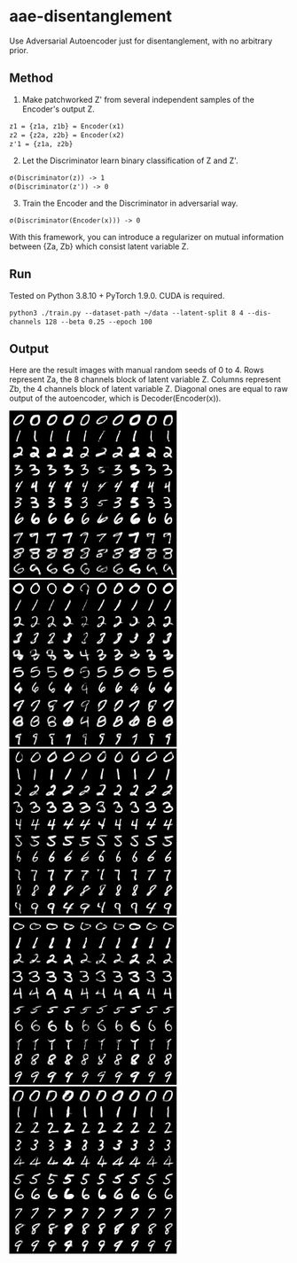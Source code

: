 # aae-disentanglement
Use Adversarial Autoencoder just for disentanglement, with no arbitrary prior.

## Method
1. Make patchworked Z' from several independent samples of the Encoder's output Z.
```
z1 = {z1a, z1b} = Encoder(x1)
z2 = {z2a, z2b} = Encoder(x2)
z'1 = {z1a, z2b}
```

2. Let the Discriminator learn binary classification of Z and Z'.
```
σ(Discriminator(z)) -> 1
σ(Discriminator(z')) -> 0
```

3. Train the Encoder and the Discriminator in adversarial way.
```
σ(Discriminator(Encoder(x))) -> 0
```

With this framework, you can introduce a regularizer on mutual information between {Za, Zb} which consist latent variable Z.

## Run
Tested on Python 3.8.10 + PyTorch 1.9.0. CUDA is required.

```
python3 ./train.py --dataset-path ~/data --latent-split 8 4 --dis-channels 128 --beta 0.25 --epoch 100
```

## Output
Here are the result images with manual random seeds of 0 to 4.
Rows represent Za, the 8 channels block of latent variable Z.
Columns represent Zb, the 4 channels block of latent variable Z.
Diagonal ones are equal to raw output of the autoencoder, which is Decoder(Encoder(x)).

![run 1](images/dump0.png)
![run 2](images/dump1.png)
![run 3](images/dump2.png)
![run 4](images/dump3.png)
![run 5](images/dump4.png)


<!-- 
敵対的学習によってDisentanglement制約を与える手法を思いついて実装してみた。
画像はMNISTのAutoencoderでZを8+4次元に分解したもの。文字の太さや傾きなどの情報が分離できた。
https://github.com/tmagara/adversarial-disentanglement

Encoderの出力Zの複数の独立なサンプルから、つぎはぎのZ'を作る。
DiscriminatorにZとZ'の2値分類を学習させる。
EncoderをDiscriminatorと敵対的に学習させることで、Zの断片同士の相互情報量に関する制約を与えることができる。

枠組みとしてはAdversarial Autoencoderと同じ。ただしターゲットの分布を定めずに、潜在変数内での相互情報量についての制約を与える。
-->
